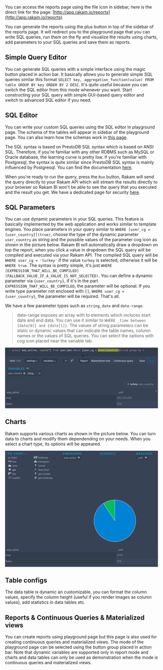 You can access the reports page using the file icon in sidebar, here is the direct link for the page: [http://app.rakam.io/reports](http://app.rakam.io/reports)

You can generate the reports using the plus button in top of the sidebar of the reports page. It will redirect you to the playground page that you can write SQL queries, run them on the fly and visualize the results using charts, add parameters to your SQL queries and save them as reports.

## Simple Query Editor

You can generate SQL queries with a simple interface using the magic button placed in action bar. It basically allows you to generate simple SQL queries similar this format `SELECT key, aggregation_function(value) FROM table GROUP BY key ORDER BY 2 DESC`. It's quite useful because you can switch the SQL editor from this mode whenever you want. Start constructing your SQL query with simple GUI-based query editor and switch to advanced SQL editor if you need.

## SQL Editor

You can write your custom SQL queries using the SQL editor in playground page. The schema of the tables will appear in sidebar of the playground page. You can also learn how the schemas work in [this page](/buremba/rakam-wiki/master/Analyze-Data).

The SQL syntax is based on PrestoDB SQL syntax which is based on ANSI SQL. Therefore, if you're familiar with any other RDBMS such as MySQL or Oracle database, the learning curve is pretty low. If you're familiar with Postgresql, the syntax is quite similar since PrestoDB SQL syntax is mainly influenced by Postgresql. You can find the documentation [here](https://prestodb.io/docs/current/).

When you're ready to run the query, press the `Run` button, Rakam will send the query directly to your Rakam API which will stream the results directly to your browser so Rakam BI won't be able to see the query that you executed and the result you get. We have a dedicated page for security [here](/buremba/rakam-wiki/master/Rakam-BI/Security).

## SQL Parameters

You can use dynamic parameters in your SQL queries. This feature is basically implemented by the web application and works similar to template engines. You place parameters in your query similar to `WHERE [user_cg = {user_country}](true)`, choose the type of the dynamic parameter `user_country` as string and the possible values of the parameter cog icon as shown in the picture below. Rakam BI will automatically draw a dropdown on top the report, when you click a value in dropdown the SQL query will be compiled and executed via your Rakam API. The compiled SQL query will be `WHERE user_cg = 'turkey'` if the value `turkey` is selected, otherwise it will be `WHERE true`. The syntax is pretty simple, it's just `WHERE [EXPRESSION_THAT_WILL_BE_COMPILED](FALLBACK_VALUE_IF_A_VALUE_IS_NOT_SELECTED)`. You can define a dynamic parameter via `{user_country}`, if it's in the part `EXPRESSION_THAT_WILL_BE_COMPILED`, the parameter will be optional. If you write type parameter not enclosed with `[]`, `WHERE user_cg = {user_country}`, the parameter will be required. That's all.

We have a few parameter types such as `string`, `date` and `date-range`. 
> date-range exposes an array with to elements which incluces start date and end data. You can use it similar to `WHERE _time between {date[0]} and {date[1]}`.
> The values of string parameters can be static or dynamic values that can indicate the table names, column names or the values of SQL queries. You can select the options with cog icon placed near the variable tab.

![Rakam BI SQL Dynamic Parameters](sql-parameter.png)

## Charts

Rakam supports various charts as shown in the picture below. You can turn data to charts and modify them dependending on your needs. When you select a chart type, its options will be appeared.

![Rakam BI Pie Chart Example](pie-chart-example.png)

## Table configs

The data table is dynamic an customizable, you can format the column values, specify the column height (useful if you render images as column values), add statistics in data tables etc.

## Reports & Continuous Queries & Materialized views

You can create reports using playground page but this page is also used for creating continuous queries and materialized views. The mode of the playground page can be selected using the button group placed in action bar. Note that dynamic variables are supported only in report mode and charts and data tables can only be used as demonstration when the mode is continuous queries and materialized views.

